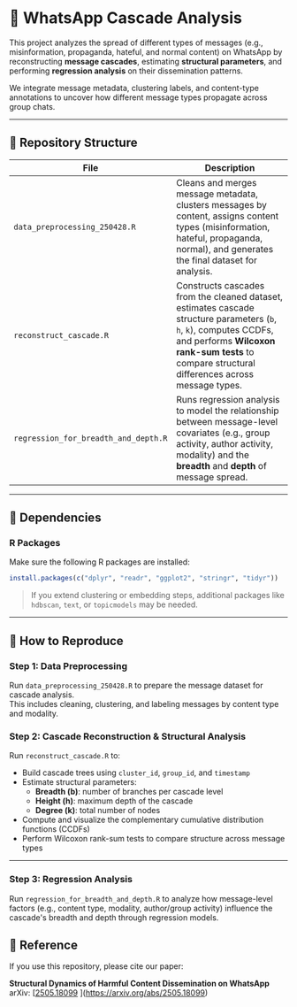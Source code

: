 # 🧠 WhatsApp Cascade Analysis

This project analyzes the spread of different types of messages (e.g., misinformation, propaganda, hateful, and normal content) on WhatsApp by reconstructing **message cascades**, estimating **structural parameters**, and performing **regression analysis** on their dissemination patterns.

We integrate message metadata, clustering labels, and content-type annotations to uncover how different message types propagate across group chats.

---

## 📁 Repository Structure

| File | Description |
|------|-------------|
| `data_preprocessing_250428.R` | Cleans and merges message metadata, clusters messages by content, assigns content types (misinformation, hateful, propaganda, normal), and generates the final dataset for analysis. |
| `reconstruct_cascade.R` | Constructs cascades from the cleaned dataset, estimates cascade structure parameters (`b`, `h`, `k`), computes CCDFs, and performs **Wilcoxon rank-sum tests** to compare structural differences across message types. |
| `regression_for_breadth_and_depth.R` | Runs regression analysis to model the relationship between message-level covariates (e.g., group activity, author activity, modality) and the **breadth** and **depth** of message spread. |

---

## 🧪 Dependencies

### R Packages

Make sure the following R packages are installed:

```r
install.packages(c("dplyr", "readr", "ggplot2", "stringr", "tidyr"))
```

> If you extend clustering or embedding steps, additional packages like `hdbscan`, `text`, or `topicmodels` may be needed.

---

## 🚀 How to Reproduce

### Step 1: Data Preprocessing

Run `data_preprocessing_250428.R` to prepare the message dataset for cascade analysis.  
This includes cleaning, clustering, and labeling messages by content type and modality.

### Step 2: Cascade Reconstruction & Structural Analysis

Run `reconstruct_cascade.R` to:
- Build cascade trees using `cluster_id`, `group_id`, and `timestamp`
- Estimate structural parameters:
  - **Breadth (b)**: number of branches per cascade level
  - **Height (h)**: maximum depth of the cascade
  - **Degree (k)**: total number of nodes
- Compute and visualize the complementary cumulative distribution functions (CCDFs)
- Perform Wilcoxon rank-sum tests to compare structure across message types

---

### Step 3: Regression Analysis

Run `regression_for_breadth_and_depth.R` to analyze how message-level factors (e.g., content type, modality, author/group activity) influence the cascade's breadth and depth through regression models.


## 📄 Reference

If you use this repository, please cite our paper:

**Structural Dynamics of Harmful Content Dissemination on WhatsApp**  
arXiv: [[2505.18099](https://arxiv.org/abs/2505.18099)
](https://arxiv.org/abs/2505.18099)
